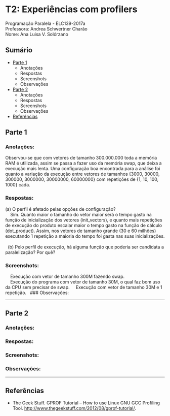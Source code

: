 # T2: Experiências com profilers
Programação Paralela - ELC139-2017a\
Professora: Andrea Schwertner Charão\
Nome: Ana Luisa V. Solórzano

## Sumário

  * [Parte 1](#parte-1)
    * Anotações
    * Respostas
    * Screenshots
    * Observações
  * [Parte 2](#parte-2)
    * Anotações
    * Respostas
    * Screenshots
    * Observações
  * [Referências](#referências)

## Parte 1
   ### Anotações:
   Observou-se que com vetores de tamanho 300.000.000 toda a memória RAM é utilizada, assim se passa a fazer uso da memória swap, que deixa a execução mais lenta. Uma configuração boa encontrada para a análise foi quanto a variação da execução entre vetores de tamanhos {3000, 30000, 300000, 3000000, 30000000, 60000000} com repetições de {1, 10, 100, 1000} cada. 
   ### Respostas:
   (a) O perfil é afetado pelas opções de configuração?\
      Sim. Quanto maior o tamanho do vetor maior será o tempo gasto na função de inicialização dos vetores (init_vectors), e quanto mais repetições de execução do produto escalar maior o tempo gasto na função de cálculo (dot_product). Assim, nos vetores de tamanho grande (30 e 60 milhões) executando 1 repetição a maioria do tempo foi gasta nas suas inicializações.\
      \
   (b) Pelo perfil de execução, há alguma função que poderia ser candidata a paralelização? Por quê?
   ### Screenshots:
      Execução com vetor de tamanho 300M fazendo swap.\
      Execução do programa com vetor de tamanho 30M, o qual faz bom uso da CPU sem precisar de swap.
      Execução com vetor de tamanho 30M e 1 repetição.
   ### Observações:

----

## Parte 2
   ### Anotações:
   ### Respostas:
   ### Screenshots:
   ### Observações:

----

## Referências
- The Geek Stuff. GPROF Tutorial – How to use Linux GNU GCC Profiling Tool. http://www.thegeekstuff.com/2012/08/gprof-tutorial/.
